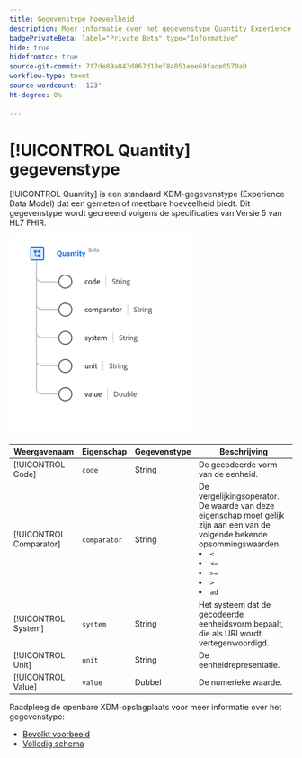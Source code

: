```yaml
---
title: Gegevenstype hoeveelheid
description: Meer informatie over het gegevenstype Quantity Experience Data Model (XDM).
badgePrivateBeta: label="Private Beta" type="Informative"
hide: true
hidefromtoc: true
source-git-commit: 7f7de89a843d867d18ef84051eee69face0570a0
workflow-type: tm+mt
source-wordcount: '123'
ht-degree: 0%

---
```


# [!UICONTROL Quantity] gegevenstype

[!UICONTROL Quantity] is een standaard XDM-gegevenstype (Experience Data Model) dat een gemeten of meetbare hoeveelheid biedt. Dit gegevenstype wordt gecreeerd volgens de specificaties van Versie 5 van HL7 FHIR.

![ structuur van het gegevenstype van de Hoeveelheid ](../../images/data-types/healthcare/quantity.png)

| Weergavenaam | Eigenschap | Gegevenstype | Beschrijving |
| --- | --- | --- | --- |
| [!UICONTROL Code] | `code` | String | De gecodeerde vorm van de eenheid. |
| [!UICONTROL Comparator] | `comparator` | String | De vergelijkingsoperator. De waarde van deze eigenschap moet gelijk zijn aan een van de volgende bekende opsommingswaarden. <li> `<` </li> <li> `<=` </li> <li> `>=` </li> <li> `>`</li> <li> `ad`</li> |
| [!UICONTROL System] | `system` | String | Het systeem dat de gecodeerde eenheidsvorm bepaalt, die als URI wordt vertegenwoordigd. |
| [!UICONTROL Unit] | `unit` | String | De eenheidrepresentatie. |
| [!UICONTROL Value] | `value` | Dubbel | De numerieke waarde. |

Raadpleeg de openbare XDM-opslagplaats voor meer informatie over het gegevenstype:

* [ Bevolkt voorbeeld ](https://github.com/adobe/xdm/blob/master/extensions/industry/healthcare/fhir/datatypes/quantity.example.1.json)
* [ Volledig schema ](https://github.com/adobe/xdm/blob/master/extensions/industry/healthcare/fhir/datatypes/quantity.schema.json)
